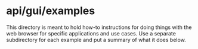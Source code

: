 # api/gui/examples
This directory is meant to hold how-to instructions for doing things with the web browser for specific applications and use cases. Use a separate subdirectory for each example and put a summary of what it does below.
